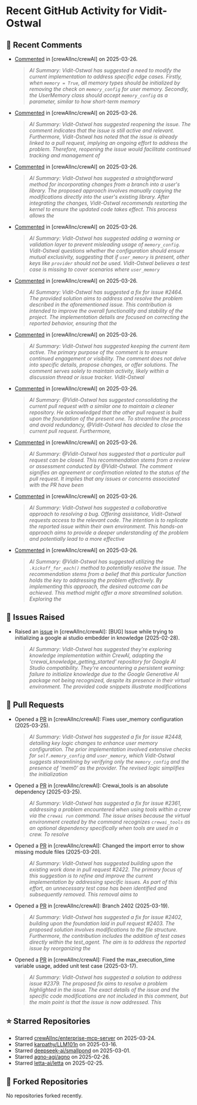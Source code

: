 # Recent GitHub Activity for Vidit-Ostwal

## 💬 Recent Comments
- [Commented](https://github.com/crewAIInc/crewAI/pull/2469#issuecomment-2755143504) in [crewAIInc/crewAI] on 2025-03-26.
  > *AI Summary: Vidit-Ostwal has suggested a need to modify the current implementation to address specific edge cases. Firstly, when `memory = True`, all memory types should be initialized by removing the check on `memory_config` for user memory. Secondly, the UserMemory class should accept `memory_config` as a parameter, similar to how short-term memory*
- [Commented](https://github.com/crewAIInc/crewAI/issues/2307#issuecomment-2755089431) in [crewAIInc/crewAI] on 2025-03-26.
  > *AI Summary: Vidit-Ostwal has suggested reopening the issue. The comment indicates that the issue is still active and relevant. Furthermore, Vidit-Ostwal has noted that the issue is already linked to a pull request, implying an ongoing effort to address the problem. Therefore, reopening the issue would facilitate continued tracking and management of*
- [Commented](https://github.com/crewAIInc/crewAI/issues/2307#issuecomment-2755085062) in [crewAIInc/crewAI] on 2025-03-26.
  > *AI Summary: Vidit-Ostwal has suggested a straightforward method for incorporating changes from a branch into a user's library. The proposed approach involves manually copying the modifications directly into the user's existing library. After integrating the changes, Vidit-Ostwal recommends restarting the kernel to ensure the updated code takes effect. This process allows the*
- [Commented](https://github.com/crewAIInc/crewAI/pull/2469#issuecomment-2754991945) in [crewAIInc/crewAI] on 2025-03-26.
  > *AI Summary: Vidit-Ostwal has suggested adding a warning or validation layer to prevent misleading usage of `memory_config`. Vidit-Ostwal questions whether the configuration should ensure mutual exclusivity, suggesting that if `user_memory` is present, other keys like `provider` should not be used. Vidit-Ostwal believes a test case is missing to cover scenarios where `user_memory`*
- [Commented](https://github.com/crewAIInc/crewAI/pull/2312#issuecomment-2754931147) in [crewAIInc/crewAI] on 2025-03-26.
  > *AI Summary: Vidit-Ostwal has suggested a fix for issue #2464. The provided solution aims to address and resolve the problem described in the aforementioned issue. This contribution is intended to improve the overall functionality and stability of the project. The implementation details are focused on correcting the reported behavior, ensuring that the*
- [Commented](https://github.com/crewAIInc/crewAI/issues/2197#issuecomment-2754907126) in [crewAIInc/crewAI] on 2025-03-26.
  > *AI Summary: Vidit-Ostwal has suggested keeping the current item active. The primary purpose of the comment is to ensure continued engagement or visibility. The comment does not delve into specific details, propose changes, or offer solutions. The comment serves solely to maintain activity, likely within a discussion thread or issue tracker. Vidit-Ostwal*
- [Commented](https://github.com/crewAIInc/crewAI/pull/2433#issuecomment-2754883505) in [crewAIInc/crewAI] on 2025-03-26.
  > *AI Summary: @Vidit-Ostwal has suggested consolidating the current pull request with a similar one to maintain a cleaner repository. He acknowledged that the other pull request is built upon the foundation of the present one. To streamline the process and avoid redundancy, @Vidit-Ostwal has decided to close the current pull request. Furthermore,*
- [Commented](https://github.com/crewAIInc/crewAI/issues/2464#issuecomment-2754877563) in [crewAIInc/crewAI] on 2025-03-26.
  > *AI Summary: @Vidit-Ostwal has suggested that a particular pull request can be closed. This recommendation stems from a review or assessment conducted by @Vidit-Ostwal. The comment signifies an agreement or confirmation related to the status of the pull request. It implies that any issues or concerns associated with the PR have been*
- [Commented](https://github.com/crewAIInc/crewAI/issues/2471#issuecomment-2754358539) in [crewAIInc/crewAI] on 2025-03-26.
  > *AI Summary: Vidit-Ostwal has suggested a collaborative approach to resolving a bug. Offering assistance, Vidit-Ostwal requests access to the relevant code. The intention is to replicate the reported issue within their own environment. This hands-on approach aims to provide a deeper understanding of the problem and potentially lead to a more effective*
- [Commented](https://github.com/crewAIInc/crewAI/issues/2470#issuecomment-2754356076) in [crewAIInc/crewAI] on 2025-03-26.
  > *AI Summary: @Vidit-Ostwal has suggested utilizing the `.kickoff_for_each()` method to potentially resolve the issue. The recommendation stems from a belief that this particular function holds the key to addressing the problem effectively. By implementing this approach, the desired outcome can be achieved. This method might offer a more streamlined solution. Exploring the*

## 🐛 Issues Raised
- Raised an [issue](https://github.com/crewAIInc/crewAI/issues/2255) in [crewAIInc/crewAI]: [BUG] Issue while trying to initializing a google ai studio embedder in knowledge (2025-02-28).
  > *AI Summary: Vidit-Ostwal has suggested they're exploring knowledge implementation within CrewAI, adapting the 'crewai_knowledge_getting_started' repository for Google AI Studio compatibility. They're encountering a persistent warning: failure to initialize knowledge due to the Google Generative AI package not being recognized, despite its presence in their virtual environment. The provided code snippets illustrate modifications*

## 🚀 Pull Requests
- Opened a [PR](https://github.com/crewAIInc/crewAI/pull/2469) in [crewAIInc/crewAI]: Fixes user_memory configuration (2025-03-25).
  > *AI Summary: Vidit-Ostwal has suggested a fix for issue #2448, detailing key logic changes to enhance user memory configuration. The prior implementation involved extensive checks for `self.memory_config` and `user_memory`, which Vidit-Ostwal suggests streamlining by verifying only the `memory_config` and the presence of 'mem0' as the provider. The revised logic simplifies the initialization*
- Opened a [PR](https://github.com/crewAIInc/crewAI/pull/2468) in [crewAIInc/crewAI]: Crewai_tools is an absolute dependency (2025-03-25).
  > *AI Summary: Vidit-Ostwal has suggested a fix for issue #2361, addressing a problem encountered when using tools within a crew via the `crewai run` command. The issue arises because the virtual environment created by the command recognizes `crewai_tools` as an optional dependency specifically when tools are used in a crew. To resolve*
- Opened a [PR](https://github.com/crewAIInc/crewAI/pull/2423) in [crewAIInc/crewAI]: Changed the import error to show missing module files (2025-03-20).
  > *AI Summary: Vidit-Ostwal has suggested building upon the existing work done in pull request #2422. The primary focus of this suggestion is to refine and improve the current implementation by addressing specific issues. As part of this effort, an unnecessary test case has been identified and subsequently removed. This removal aims to*
- Opened a [PR](https://github.com/crewAIInc/crewAI/pull/2408) in [crewAIInc/crewAI]: Branch 2402 (2025-03-19).
  > *AI Summary: Vidit-Ostwal has suggested a fix for issue #2402, building upon the foundation laid in pull request #2403. The proposed solution involves modifications to the file structure. Furthermore, the contribution includes the addition of test cases directly within the test_agent. The aim is to address the reported issue by reorganizing the*
- Opened a [PR](https://github.com/crewAIInc/crewAI/pull/2388) in [crewAIInc/crewAI]: Fixed the max_execution_time variable usage, added unit test case (2025-03-17).
  > *AI Summary: Vidit-Ostwal has suggested a solution to address issue #2379. The proposed fix aims to resolve a problem highlighted in the issue. The exact details of the issue and the specific code modifications are not included in this comment, but the main point is that the issue is now addressed. This*

## ⭐ Starred Repositories
- Starred [crewAIInc/enterprise-mcp-server](https://github.com/crewAIInc/enterprise-mcp-server) on 2025-03-24.
- Starred [karpathy/LLM101n](https://github.com/karpathy/LLM101n) on 2025-03-16.
- Starred [deepseek-ai/smallpond](https://github.com/deepseek-ai/smallpond) on 2025-03-01.
- Starred [agno-agi/agno](https://github.com/agno-agi/agno) on 2025-02-26.
- Starred [letta-ai/letta](https://github.com/letta-ai/letta) on 2025-02-25.

## 🍴 Forked Repositories
No repositories forked recently.
